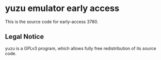 yuzu emulator early access
=============

This is the source code for early-access 3780.

## Legal Notice

yuzu is a GPLv3 program, which allows fully free redistribution of its source code.